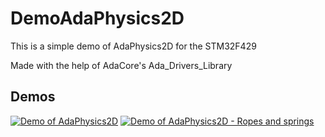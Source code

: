 # DemoAdaPhysics2D

This is a simple demo of AdaPhysics2D for the STM32F429

Made with the help of AdaCore's Ada_Drivers_Library

## Demos
[![Demo of AdaPhysics2D](https://img.youtube.com/vi/1BPz2qExwVw/0.jpg)](https://youtu.be/1BPz2qExwVw "Demo of AdaPhysics2D")
[![Demo of AdaPhysics2D - Ropes and springs](https://img.youtube.com/vi/5rNCt6BQFn0/0.jpg)](https://youtu.be/5rNCt6BQFn0 "Demo of AdaPhysics2D - Ropes and springs")
